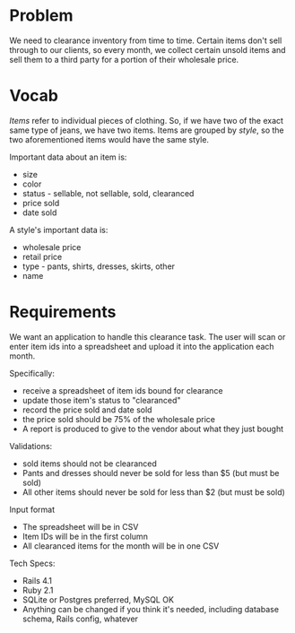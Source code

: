 # Problem

We need to clearance inventory from time to time.  Certain items don't sell through to our clients, so every month, we collect certain unsold items and
sell them to a third party for a portion of their wholesale price.

# Vocab

_Items_ refer to individual pieces of clothing.  So, if we have two of the exact same type of jeans, we have two items.  Items are grouped by _style_, so
the two aforementioned items would have the same style.

Important data about an item is:

* size
* color
* status - sellable, not sellable, sold, clearanced
* price sold
* date sold

A style's important data is:

* wholesale price
* retail price
* type - pants, shirts, dresses, skirts, other
* name

# Requirements

We want an application to handle this clearance task.   The user will scan or enter item ids into a spreadsheet and upload it into the application each
month.

Specifically:

* receive a spreadsheet of item ids bound for clearance
* update those item's status to "clearanced"
* record the price sold and date sold
* the price sold should be 75% of the wholesale price
* A report is produced to give to the vendor about what they just bought

Validations:
- sold items should not be clearanced
- Pants and dresses should never be sold for less than $5 (but must be sold)
- All other items should never be sold for less than $2 (but must be sold)

Input format
- The spreadsheet will be in CSV
- Item IDs will be in the first column
- All clearanced items for the month will be in one CSV

Tech Specs:
- Rails 4.1
- Ruby 2.1
- SQLite or Postgres preferred, MySQL OK
- Anything can be changed if you think it's needed, including database schema, Rails config, whatever

